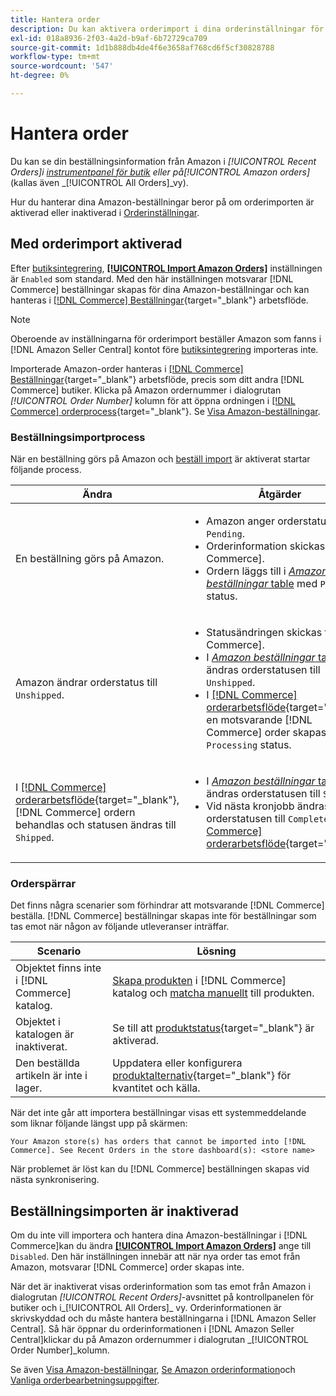 ```yaml
---
title: Hantera order
description: Du kan aktivera orderimport i dina orderinställningar för att enklare hantera dina Amazon-beställningar från din Commerce Admin.
exl-id: 018a8936-2f03-4a2d-b9af-6b72729ca709
source-git-commit: 1d1b888db4de4f6e3658af768cd6f5cf30828788
workflow-type: tm+mt
source-wordcount: '547'
ht-degree: 0%

---
```


# Hantera order

Du kan se din beställningsinformation från Amazon i _[!UICONTROL Recent Orders]_i [instrumentpanel för butik](./amazon-store-dashboard.md) eller på_[!UICONTROL Amazon orders]_ (kallas även _[!UICONTROL All Orders]_vy).

Hur du hanterar dina Amazon-beställningar beror på om orderimporten är aktiverad eller inaktiverad i [Orderinställningar](./order-settings.md#configure-order-settings).

## Med orderimport aktiverad

Efter [butiksintegrering](./store-integration.md), [**[!UICONTROL Import Amazon Orders]**](./order-settings.md#configure-order-settings) inställningen är `Enabled` som standard. Med den här inställningen motsvarar [!DNL Commerce] beställningar skapas för dina Amazon-beställningar och kan hanteras i [[!DNL Commerce] Beställningar](https://docs.magento.com/user-guide/sales/orders.html){target=&quot;_blank&quot;} arbetsflöde.

>[!NOTE]
>
>Oberoende av inställningarna för orderimport beställer Amazon som fanns i [!DNL Amazon Seller Central] kontot före [butiksintegrering](./store-integration.md) importeras inte.

Importerade Amazon-order hanteras i [[!DNL Commerce] Beställningar](https://docs.magento.com/user-guide/sales/orders.html){target=&quot;_blank&quot;} arbetsflöde, precis som ditt andra [!DNL Commerce] butiker. Klicka på Amazon ordernummer i dialogrutan *[!UICONTROL Order Number]* kolumn för att öppna ordningen i [[!DNL Commerce] orderprocess](https://docs.magento.com/user-guide/sales/order-processing.html#order-view-descriptions){target=&quot;_blank&quot;}. Se [Visa Amazon-beställningar](./amazon-orders-all.md).

### Beställningsimportprocess

När en beställning görs på Amazon och [beställ import](./order-settings.md) är aktiverat startar följande process.

| Ändra | Åtgärder |
|---|---|
| En beställning görs på Amazon. | <ul><li>Amazon anger orderstatus till `Pending`.</li><li>Orderinformation skickas till [!DNL Commerce].</li><li>Ordern läggs till i [_Amazon beställningar_ table](./amazon-orders-all.md) med `Pending` status.</li></ul> |
| Amazon ändrar orderstatus till `Unshipped`. | <ul><li>Statusändringen skickas till [!DNL Commerce].</li><li>I [_Amazon beställningar_ table](./amazon-orders-all.md), ändras orderstatusen till `Unshipped`.</li><li>I [[!DNL Commerce] orderarbetsflöde](https://docs.magento.com/user-guide/sales/orders.html){target=&quot;_blank&quot;}, en motsvarande [!DNL Commerce] order skapas med `Processing` status.</li></ul> |
| I [[!DNL Commerce] orderarbetsflöde](https://docs.magento.com/user-guide/sales/orders.html){target=&quot;_blank&quot;}, [!DNL Commerce] ordern behandlas och statusen ändras till `Shipped`. | <ul><li>I [_Amazon beställningar_ table](./amazon-orders-all.md), ändras orderstatusen till `Shipped`.</li><li>Vid nästa kronjobb ändras orderstatusen till `Complete` i [[!DNL Commerce] orderarbetsflöde](https://docs.magento.com/user-guide/sales/orders.html){target=&quot;_blank&quot;}.</li></ul> |

### Orderspärrar

Det finns några scenarier som förhindrar att motsvarande [!DNL Commerce] beställa. [!DNL Commerce] beställningar skapas inte för beställningar som tas emot när någon av följande utleveranser inträffar.

| Scenario | Lösning |
|---|---|
| Objektet finns inte i [!DNL Commerce] katalog. | [Skapa produkten](./creating-assigning-catalog-products.md) i [!DNL Commerce] katalog och [matcha manuellt](./creating-assigning-catalog-products.md) till produkten. |
| Objektet i katalogen är inaktiverat. | Se till att [produktstatus](https://docs.magento.com/user-guide/catalog/inventory-product-stock-options.html){target=&quot;_blank&quot;} är aktiverad. |
| Den beställda artikeln är inte i lager. | Uppdatera eller konfigurera [produktalternativ](https://docs.magento.com/user-guide/catalog/inventory-product-stock-options.html){target=&quot;_blank&quot;} för kvantitet och källa. |

När det inte går att importera beställningar visas ett systemmeddelande som liknar följande längst upp på skärmen:

`Your Amazon store(s) has orders that cannot be imported into [!DNL Commerce]. See Recent Orders in the store dashboard(s): <store name>`

När problemet är löst kan du [!DNL Commerce] beställningen skapas vid nästa synkronisering.

## Beställningsimporten är inaktiverad

Om du inte vill importera och hantera dina Amazon-beställningar i [!DNL Commerce]kan du ändra [**[!UICONTROL Import Amazon Orders]**](./order-settings.md#configure-order-settings) ange till `Disabled`. Den här inställningen innebär att när nya order tas emot från Amazon, motsvarar [!DNL Commerce] order skapas inte.

När det är inaktiverat visas orderinformation som tas emot från Amazon i dialogrutan _[!UICONTROL Recent Orders]_-avsnittet på kontrollpanelen för butiker och i_[!UICONTROL All Orders]_ vy. Orderinformationen är skrivskyddad och du måste hantera beställningarna i [!DNL Amazon Seller Central]. Så här öppnar du orderinformationen i [!DNL Amazon Seller Central]klickar du på Amazon ordernummer i dialogrutan _[!UICONTROL Order Number]_kolumn.

Se även [Visa Amazon-beställningar](./amazon-orders-all.md), [Se Amazon orderinformation](./amazon-order-details.md)och [Vanliga orderbearbetningsuppgifter](./common-order-processing.md).
